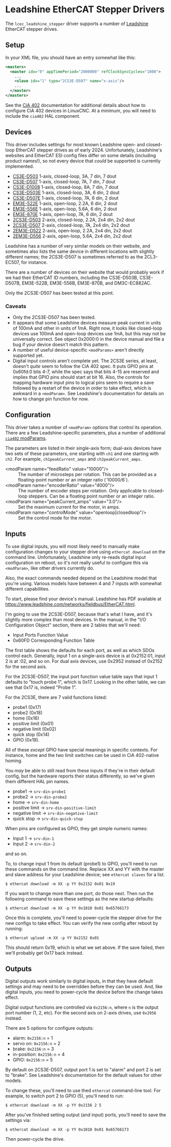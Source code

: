 # Leadshine EtherCAT Stepper Drivers

The `lcec_leadshine_stepper` driver supports a number of
[Leadshine](http://www.leadshine.com) EtherCAT stepper
drives.

## Setup

In your XML file, you should have an entry somewhat like this:

```xml
<masters>
  <master idx="0" appTimePeriod="2000000" refClockSyncCycles="1000">
    ...
    <slave idx="1" type="2CS3E-D507" name="x-axis"/>
	...
  </master>
</masters>
```

See the [CiA 402](cia402.md) documentation for additional details
about how to configure CiA 402 devices in LinuxCNC.  At a minimum, you
will need to include the `cia402` HAL component.

## Devices

This driver includes settings for most known Leadshine open- and
closed-loop EtherCAT stepper drives as of early 2024.  Unfortunately,
Leadshine's websites and EtherCAT ESI config files differ on some
details (including product names!), so not every device that *could*
be supported is currently implemented.

- [CS3E-D503](https://www.leadshine.com/product-detail/CS3E-D503.html) 1-axis, closed-loop, 3A, 7 din, 7 dout
- [CS3E-D507](https://www.leadshine.com/product-detail/CS3E-D507.html) 1-axis, closed-loop, 7A, 7 din, 7 dout
- [CS3E-D1008](https://www.leadshine.com/product-detail/CS3E-D1008.html) 1-axis, closed-loop, 8A, 7 din, 7 dout
- [CS3E-D503E](https://www.leadshine.com/product-detail/CS3E-D503E.html) 1-axis, closed-loop, 3A, 6 din, 2 dout
- [CS3E-D507E](https://www.leadshine.com/product-detail/CS3E-D507E.html) 1-axis, closed-loop, 7A, 6 din, 2 dout
- [EM3E-522E](https://www.leadshine.com/product-detail/EM3E-522E.html) 1-axis, open-loop, 2.2A, 6 din, 2 dout
- [EM3E-556E](https://www.leadshine.com/product-detail/EM3E-556E.html) 1-axis, open-loop, 5.6A, 6 din, 2 dout
- [EM3E-870E](https://www.leadshine.com/product-detail/EM3E-870E.html) 1-axis, open-loop, 7A, 6 din, 2 dout
- [2CS3E-D503](https://www.leadshine.com/product/2CS3E-D503-14-15-993-70.html) 2-axis, closed-loop, 2.2A, 2x4 din, 2x2 dout
- [2CS3E-D507](https://www.leadshine.com/product/2CS3E-D507-14-15-994-70.html) 2-axis, closed-loop, 7A, 2x4 din, 2x2 dout
- [2EM3E-D522](https://www.leadshine.com/product-detail/2EM3E-522.html) 2-axis, open-loop, 2.2A, 2x4 din, 2x2 dout
- [2EM3E-D556](https://www.leadshine.com/product-detail/2EM3E-556.html) 2-axis, open-loop, 5.6A, 2x4 din, 2x2 dout

Leadshine has a number of very similar models on their website, and
sometimes also lists the same device in different locations with
slightly different names; the 2CS3E-D507 is sometimes referred to as
the 2CL3-EC507, for instance.

There are a number of devices on their website that would probably
work if we had their EtherCAT ID numbers, including the CS3E-D503B,
CS3E-D507B, EM3E-522B, EM3E-556B, EM3E-870B, and DM3C-EC882AC.

Only the 2CS3E-D507 has been tested at this point.

### Caveats

- Only the 2CS3E-D507 has been tested.
- It appears that some Leadshine devices measure peak current in units
  of 100mA and other in units of 1mA.  Right now, it looks like
  closed-loop devices use 100mA and open-loop devices use 1mA, but
  this may not be universally correct.  See object 0x2000:0 in the
  device manual and file a bug if your device doesn't match this
  pattern.
- A number of useful device-specific `<modParams>` aren't directly
  supported yet.
- Digital input controls aren't complete yet.  The 2CS3E series, at
  least, doesn't *quite* seem to follow the CiA 402 spec.  It puts
  GPIO pins at 0x60fd:0 bits 4-7, while the spec says that bits 4-15
  are reserved and implies that GPIO pins should start at bit 16.
  Also, the controls for mapping hardware input pins to logical pins
  seem to require a save followed by a restart of the device in order
  to take effect, which is awkward in a `<modParam>`. See Leadshine's
  documentation for details on how to change pin function for now.

## Configuration

This driver takes a number of `<modParam>` options that control its
operation.  There are a few Leadshine-specific parameters, plus a
number of additional [`cia402` modParams](cia402.md).

The parameters are listed in their single-axis form; dual-axis devices
have two sets of these parameters, one starting with `ch1` and one
starting with `ch2`.  For example, `ch1peakCurrent_amps` and
`ch2peakCurrent_amps`.

<dl>
<dt>&lt;modParam name="feedRatio" value="10000"/&gt;</dt>
<dd>The number of microsteps per rotation.  This can be provided as a floating-point number or an integer ratio (`10000/6`).</dd>

<dt>&lt;modParam name="encoderRatio" value="4000"/&gt;</dt>
<dd>The number of encoder steps per rotation.  Only applicable to closed-loop steppers.  Can be a floating point number or an integer ratio.</dd>

<dt>&lt;modParam name="peakCurrent_amps" value="3.0"/&gt</dt>
<dd>Set the maximum current for the motor, in amps.</dd>

<dt>&lt;modParam name="controlMode"  value="openloop|closedloop"/&gt</dt>
<dd>Set the control mode for the motor.  </dd>

</dl>

## Inputs

To use digital inputs, you will most likely need to manually make
configuration changes to your stepper drive using `ethercat download`
on the command line.  Unfortunately, Leadshine only re-reads digital
input configuration on reboot, so it's not really useful to configure
this via `<modParam>`, like other drivers currently do.

Also, the exact commands needed depend on the Leadshine model that
you're using.  Various models have between 4 and 7 inputs with
somewhat different capabilities.

To start, please find your device's manual.  Leadshine has PDF
available at
https://www.leadshine.com/networks/fieldbus/EtherCAT.html.

I'm going to use the 2CS3E-D507, because that's what I have, and it's
slightly more complex than most devices.  In the manual, in the "I/O
Configuration Object" section, there are 2 tables that we'll need:

- Input Ports Function Value
- 0x60FD Corresponding Function Table

The first table shows the defaults for each port, as well as which
SDOs control each.  Generally, input 1 on a single-axis device is at
0x2152:01, input 2 is at :02, and so on.  For dual axis devices, use
0x2952 instead of 0x2152 for the second axis.

For the 2CS3E-D507, the input port function value table says that
input 1 defaults to "touch probe 1", which is 0x17.  Looking in the
other table, we can see that 0x17 is, indeed "Probe 1".

For the 2CS3E, there are 7 valid functions listed:

- probe1 (0x17)
- probe2 (0x18)
- home (0x16)
- positive limit (0x01)
- negative limit (0x02)
- quick stop (0x14)
- GPIO (0x19).

All of these *except* GPIO have special meanings in specific contexts.
For instance, home and the two limit switches can be used in CiA
402-native homing.

You *may* be able to still read from these inputs if they're in
their default config, but the hardware reports their status
differently, so we've given them different HAL pin names.

- probe1 -> `srv-din-probe1`
- probe2 -> `srv-din-probe2`
- home -> `srv-din-home`
- positive limit -> `srv-din-positive-limit`
- negative limit -> `srv-din-negative-limit`
- quick stop -> `srv-din-quick-stop`

When pins are configured as GPIO, they get simple numeric names:

- Input 1 -> `srv-din-1`
- Input 2 -> `srv-din-2`

and so on.

To, to change input 1 from its default (probe1) to GPIO, you'll need
to run these commands on the command line.  Replace XX and YY with the
master and slave address for your Leadshine device; see `ethercat
slaves` for a list.

```
$ ethercat download -m XX -p YY 0x2152 0x01 0x19
```

If you want to change more than one port, do those next.  Then run the
following command to save these settings as the new startup defaults:

```
$ ethercat download -m XX -p YY 0x1010 0x01 0x65766173
```

Once this is complete, you'll need to power-cycle the stepper drive for the
new configs to take effect.  You can verify the new config after
reboot by running:

```
$ ethercat upload -m XX -p YY 0x2152 0x01
```

This should return 0x19, which is what we set above.  If the save
failed, then we'll probably get 0x17 back instead.

## Outputs

Digital outputs work similarly to digital inputs, in that they have
default settings and may need to be overridden before they can be
used.  And, like digital inputs, you need to power-cycle the device
before the change takes effect.

Digital output functions are controlled via `0x2156:n`, where `n` is
the output port number (1, 2, etc).  For the second axis on 2-axis
drives, use `0x2956` instead.

There are 5 options for configure outputs:

- alarm: `0x2156:n` = 1
- servo on: `0x2156:n` = 2
- brake: `0x2156:n` = 3
- in-position: `0x2156:n` = 4
- GPIO: `0x2156:n` = 5

By default on 2CS3E-D507, output port 1 is set to "alarm" and port 2
is set to "brake".  See Leadshine's documentation for the default
values for other models.

To change these, you'll need to use thed `ethercat` command-line tool.
For example, to switch port 2 to GPIO (5), you'll need to run:

```
$ ethercat download -m XX -p YY 0x2156 2 5
```

After you've finished setting output (and input) ports, you'll need to save the settings via:

```
$ ethercat download -m XX -p YY 0x1010 0x01 0x65766173
```

Then power-cycle the drive.
